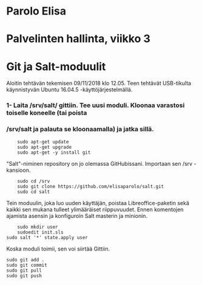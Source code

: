 # Parolo Elisa
# Palvelinten hallinta, viikko 3
# Git ja Salt-moduulit

Aloitin tehtävän tekemisen 09/11/2018 klo 12.05.
Teen tehtävät USB-tikulta käynnistyvän Ubuntu 16.04.5 -käyttöjärjestelmällä.

### 1- Laita /srv/salt/ gittiin. Tee uusi moduli. Kloonaa varastosi toiselle koneelle (tai poista
### /srv/salt ja palauta se kloonaamalla) ja jatka sillä.


        sudo apt-get update
        sudo apt-get upgrade
        sudo apt-get -y install git
"Salt"-niminen repository on jo olemassa GitHubissani. Importaan sen /srv -kansioon.

        sudo cd /srv
        sudo git clone https://github.com/elisaparolo/salt.git
        sudo cd salt

Tein moduulin, joka luo uuden käyttäjän, poistaa Libreoffice-paketin sekä kaikki sen mukana 
tulleet ylimääräiset riippuvuudet.
Ennen komentojen ajamista asensin ja konfiguroin Salt masterin ja minionin. 

        sudo mkdir user
        sudoedit init.sls
	sudo salt '*' state.apply user

Koska moduli toimii, sen voi siirtää Gittiin.

	sudo git add .
	sudo git commit
	sudo git pull
	sudo git push



